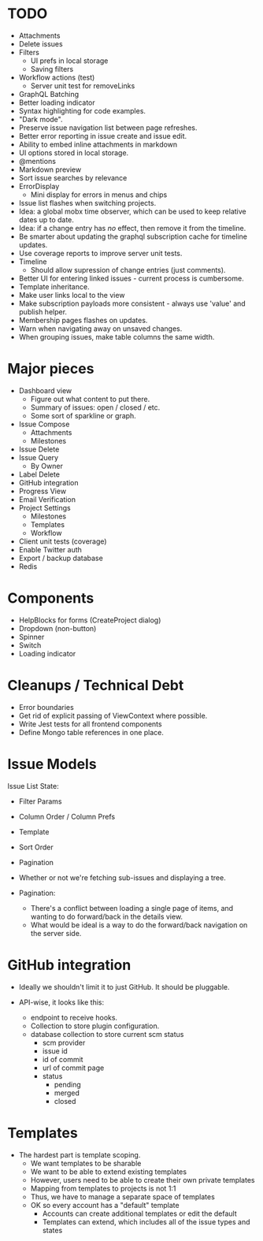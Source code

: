 # TODO

* Attachments
* Delete issues
* Filters
  * UI prefs in local storage
  * Saving filters
* Workflow actions (test)
  * Server unit test for removeLinks
* GraphQL Batching
* Better loading indicator
* Syntax highlighting for code examples.
* "Dark mode".
* Preserve issue navigation list between page refreshes.
* Better error reporting in issue create and issue edit.
* Ability to embed inline attachments in markdown
* UI options stored in local storage.
* @mentions
* Markdown preview
* Sort issue searches by relevance
* ErrorDisplay
  * Mini display for errors in menus and chips
* Issue list flashes when switching projects.
* Idea: a global mobx time observer, which can be used to keep relative dates up to date.
* Idea: if a change entry has *no* effect, then remove it from the timeline.
* Be smarter about updating the graphql subscription cache for timeline updates.
* Use coverage reports to improve server unit tests.
* Timeline
  * Should allow supression of change entries (just comments).
* Better UI for entering linked issues - current process is cumbersome.
* Template inheritance.
* Make user links local to the view
* Make subscription payloads more consistent - always use 'value' and publish helper.
* Membership pages flashes on updates.
* Warn when navigating away on unsaved changes.
* When grouping issues, make table columns the same width.

# Major pieces

* Dashboard view
  * Figure out what content to put there.
  * Summary of issues: open / closed / etc.
  * Some sort of sparkline or graph.
* Issue Compose
  * Attachments
  * Milestones
* Issue Delete
* Issue Query
  * By Owner
* Label Delete
* GitHub integration
* Progress View
* Email Verification
* Project Settings
  * Milestones
  * Templates
  * Workflow
* Client unit tests (coverage)
* Enable Twitter auth
* Export / backup database
* Redis

# Components

* HelpBlocks for forms (CreateProject dialog)
* Dropdown (non-button)
* Spinner
* Switch
* Loading indicator

# Cleanups / Technical Debt

* Error boundaries
* Get rid of explicit passing of ViewContext where possible.
* Write Jest tests for all frontend components
* Define Mongo table references in one place.

# Issue Models

Issue List State:

* Filter Params
* Column Order / Column Prefs
* Template
* Sort Order
* Pagination
* Whether or not we're fetching sub-issues and displaying a tree.

* Pagination:
  * There's a conflict between loading a single page of items, and wanting to do forward/back
    in the details view.
  * What would be ideal is a way to do the forward/back navigation on the server side.

# GitHub integration

* Ideally we shouldn't limit it to just GitHub. It should be pluggable.
* API-wise, it looks like this:

  * endpoint to receive hooks.
  * Collection to store plugin configuration.
  * database collection to store current scm status
    * scm provider
    * issue id
    * id of commit
    * url of commit page
    * status
      * pending
      * merged
      * closed

# Templates

* The hardest part is template scoping.
  * We want templates to be sharable
  * We want to be able to extend existing templates
  * However, users need to be able to create their own private templates
  * Mapping from templates to projects is not 1:1
  * Thus, we have to manage a separate space of templates
  * OK so every account has a "default" template
    * Accounts can create additional templates or edit the default
    * Templates can extend, which includes all of the issue types and states
